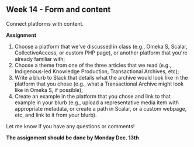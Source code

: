 ## Week 14 - Form and content

Connect platforms with content.

**Assignment**  

1. Choose a platform that we've discussed in class (e.g., Omeka S, Scalar, CollectiveAccess, or custom PHP page), or another platform that you're already familiar with;
2. Choose a theme from one of the three articles that we read (e.g., Indigenous-led Knowledge Production, Transactional Archives, etc);
3. Write a blurb to Slack that details what the archive would look like in the platform that you chose (e.g., what a Transactional Archive might look like in Omeka S, if possible);
4. Create an example in the platform that you chose and link to that example in your blurb (e.g., upload a representative media item with appropriate metadata, or create a path in Scalar, or a custom webpage, etc, and link to it from your blurb).

Let me know if you have any questions or comments!

**The assignment should be done by Monday Dec. 13th**
